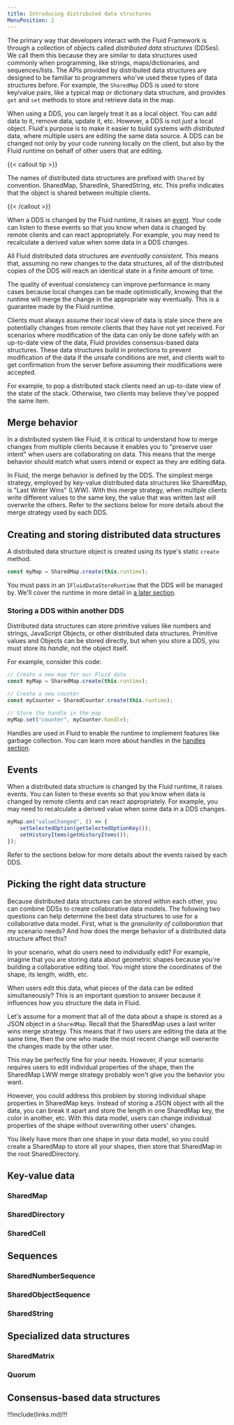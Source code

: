```yaml
---
title: Introducing distributed data structures
MenuPosition: 2
---
```


The primary way that developers interact with the Fluid Framework is through a collection of objects called _distributed
data structures_ (DDSes). We call them this because they are similar to data structures used commonly when programming, like
strings, maps/dictionaries, and sequences/lists. The APIs provided by distributed data structures are designed to be
familiar to programmers who've used these types of data structures before. For example, the `SharedMap` DDS is used to
store key/value pairs, like a typical map or dictionary data structure, and provides `get` and `set` methods to store
and retrieve data in the map.

When using a DDS, you can largely treat it as a local object. You can add data to it, remove data, update it, etc.
However, a DDS is not _just_ a local object. Fluid's purpose is to make it easier to build systems with _distributed_
data, where multiple users are editing the same data source. A DDS can be changed not only by your code running locally
on the client, but also by the Fluid runtime on behalf of other users that are editing.

{{< callout tip >}}

The names of distributed data structures are prefixed with `Shared` by convention. SharedMap, SharedInk, SharedString,
etc. This prefix indicates that the object is shared between multiple clients.

{{< /callout >}}

When a DDS is changed by the Fluid runtime, it raises an [event](#events). Your code can listen to these events so that you
know when data is changed by remote clients and can react appropriately. For example, you may need to recalculate a
derived value when some data in a DDS changes.

All Fluid distributed data structures are _eventually consistent_. This means that, assuming no new changes to the data
structures, all of the distributed copies of the DDS will reach an identical state in a finite amount of time.

The quality of eventual consistency can improve performance in many cases because local changes can be made
optimistically, knowing that the runtime will merge the change in the appropriate way eventually. This is a guarantee
made by the Fluid runtime.

Clients must always assume their local view of data is stale since there are potentially changes from remote clients
that they have not yet received. For scenarios where modification of the data can only be done safely with an up-to-date
view of the data, Fluid provides consensus-based data structures. These data structures build in protections to prevent modification
of the data if the unsafe conditions are met, and clients wait to get confirmation from the server before assuming their
modifications were accepted.

For example, to pop a distributed stack clients need an up-to-date view of the state of the stack. Otherwise, two
clients may believe they've popped the same item.

## Merge behavior

In a distributed system like Fluid, it is critical to understand how to merge changes from multiple clients because it
enables you to "preserve user intent" when users are collaborating on data. This means that the merge behavior should
match what users intend or expect as they are editing data.

In Fluid, the merge behavior is defined by the DDS. The simplest merge strategy, employed by key-value distributed data
structures like SharedMap, is "Last Writer Wins" (LWW). With this merge strategy, when multiple clients write different
values to the same key, the value that was written last will overwrite the others. Refer to the sections below for more
details about the merge strategy used by each DDS.


## Creating and storing distributed data structures

A distributed data structure object is created using its type's static `create` method.

```typescript
const myMap = SharedMap.create(this.runtime);
```

You must pass in an `IFluidDataStoreRuntime` that the DDS will be managed by. We'll cover the runtime in more detail in
[a later section](./interfaces-aqueduct.md).


### Storing a DDS within another DDS

Distributed data structures can store primitive values like numbers and strings, JavaScript Objects, or other
distributed data structures. Primitive values and Objects can be stored directly, but when you store a DDS, you must
store its _handle_, not the object itself.

For example, consider this code:

```ts
// Create a new map for our Fluid data
const myMap = SharedMap.create(this.runtime);

// Create a new counter
const myCounter = SharedCounter.create(this.runtime);

// Store the handle in the map
myMap.set("counter", myCounter.handle);
```

Handles are used in Fluid to enable the runtime to implement features like garbage collection. You can learn more about
handles in the [handles section](../advanced/handles.md).


## Events

When a distributed data structure is changed by the Fluid runtime, it raises events. You can listen to these events so
that you know when data is changed by remote clients and can react appropriately. For example, you may need to
recalculate a derived value when some data in a DDS changes.

```ts
myMap.on("valueChanged", () => {
    setSelectedOption(getSelectedOptionKey());
    setHistoryItems(getHistoryItems());
});
```

Refer to the sections below for more details about the events raised by each DDS.


## Picking the right data structure

Because distributed data structures can be stored within each other, you can combine DDSs to create collaborative data
models. The following two questions can help determine the best data structures to use for a collaborative data model.
First, what is the _granularity of collaboration_ that my scenario needs? And how does the merge behavior of a
distributed data structure affect this?

In your scenario, what do users need to individually edit? For example, imagine that you are storing data about
geometric shapes because you're building a collaborative editing tool. You might store the coordinates of the shape, its
length, width, etc.

When users edit this data, what pieces of the data can be edited simultaneously? This is an important question to answer
because it influences how you structure the data in Fluid.

Let's assume for a moment that all of the data about a shape is stored as a JSON object in a `SharedMap`. Recall that
the SharedMap uses a last writer wins merge strategy. This means that if two users are editing the data at the same
time, then the one who made the most recent change will overwrite the changes made by the other user.

This may be perfectly fine for your needs. However, if your scenario requires users to edit individual properties of the
shape, then the SharedMap LWW merge strategy probably won't give you the behavior you want.

However, you could address this problem by storing individual shape properties in SharedMap keys. Instead of storing a
JSON object with all the data, you can break it apart and store the length in one SharedMap key, the color in another,
etc. With this data model, users can change individual properties of the shape without overwriting other users' changes.

You likely have more than one shape in your data model, so you could create a SharedMap to store all your shapes, then
store that SharedMap in the root SharedDirectory.


## Key-value data

### SharedMap

### SharedDirectory

### SharedCell

## Sequences

### SharedNumberSequence

### SharedObjectSequence

### SharedString

## Specialized data structures

### SharedMatrix

### Quorum

## Consensus-based data structures


!!!include(links.md)!!!
